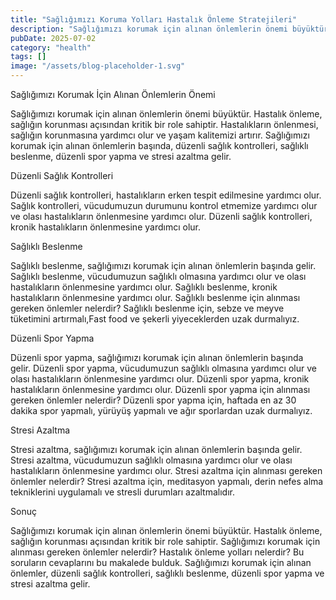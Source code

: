 ```yaml
---
title: "Sağlığımızı Koruma Yolları Hastalık Önleme Stratejileri"
description: "Sağlığımızı korumak için alınan önlemlerin önemi büyüktür. Hastalık önleme, sağlığın korunması açısından kritik bir role sahiptir. Bu makalede, hastalık önleme yollarını ve stratejilerini ele alaca..."
pubDate: 2025-07-02
category: "health"
tags: []
image: "/assets/blog-placeholder-1.svg"
---
```


Sağlığımızı Korumak İçin Alınan Önlemlerin Önemi

Sağlığımızı korumak için alınan önlemlerin önemi büyüktür. Hastalık önleme, sağlığın korunması açısından kritik bir role sahiptir. Hastalıkların önlenmesi, sağlığın korunmasına yardımcı olur ve yaşam kalitemizi artırır. Sağlığımızı korumak için alınan önlemlerin başında, düzenli sağlık kontrolleri, sağlıklı beslenme, düzenli spor yapma ve stresi azaltma gelir.

Düzenli Sağlık Kontrolleri

Düzenli sağlık kontrolleri, hastalıkların erken tespit edilmesine yardımcı olur. Sağlık kontrolleri, vücudumuzun durumunu kontrol etmemize yardımcı olur ve olası hastalıkların önlenmesine yardımcı olur. Düzenli sağlık kontrolleri, kronik hastalıkların önlenmesine yardımcı olur.

Sağlıklı Beslenme

Sağlıklı beslenme, sağlığımızı korumak için alınan önlemlerin başında gelir. Sağlıklı beslenme, vücudumuzun sağlıklı olmasına yardımcı olur ve olası hastalıkların önlenmesine yardımcı olur. Sağlıklı beslenme, kronik hastalıkların önlenmesine yardımcı olur. Sağlıklı beslenme için alınması gereken önlemler nelerdir? Sağlıklı beslenme için, sebze ve meyve tüketimini artırmalı,Fast food ve şekerli yiyeceklerden uzak durmalıyız.

Düzenli Spor Yapma

Düzenli spor yapma, sağlığımızı korumak için alınan önlemlerin başında gelir. Düzenli spor yapma, vücudumuzun sağlıklı olmasına yardımcı olur ve olası hastalıkların önlenmesine yardımcı olur. Düzenli spor yapma, kronik hastalıkların önlenmesine yardımcı olur. Düzenli spor yapma için alınması gereken önlemler nelerdir? Düzenli spor yapma için, haftada en az 30 dakika spor yapmalı, yürüyüş yapmalı ve ağır sporlardan uzak durmalıyız.

Stresi Azaltma

Stresi azaltma, sağlığımızı korumak için alınan önlemlerin başında gelir. Stresi azaltma, vücudumuzun sağlıklı olmasına yardımcı olur ve olası hastalıkların önlenmesine yardımcı olur. Stresi azaltma için alınması gereken önlemler nelerdir? Stresi azaltma için, meditasyon yapmalı, derin nefes alma tekniklerini uygulamalı ve stresli durumları azaltmalıdır.

Sonuç

Sağlığımızı korumak için alınan önlemlerin önemi büyüktür. Hastalık önleme, sağlığın korunması açısından kritik bir role sahiptir. Sağlığımızı korumak için alınması gereken önlemler nelerdir? Hastalık önleme yolları nelerdir? Bu soruların cevaplarını bu makalede bulduk. Sağlığımızı korumak için alınan önlemler, düzenli sağlık kontrolleri, sağlıklı beslenme, düzenli spor yapma ve stresi azaltma gelir.